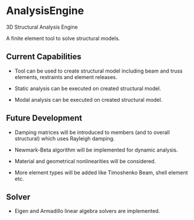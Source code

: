 # AnalysisEngine
3D Structural Analysis Engine

A finite element tool to solve structural models.

Current Capabilities
---------------------
* Tool can be used to create structural model including beam and truss elements, restraints and element releases.

* Static analysis can be executed on created structural model.

* Modal analysis can be executed on created structural model.

Future Development
--------------------
* Damping matrices will be introduced to members (and to overall structural) which uses Rayleigh damping.

* Newmark-Beta algorithm will be implemented for dynamic analysis.

* Material and geometrical nonlinearities will be considered.

* More element types will be added like Timoshenko Beam, shell element etc.

Solver
------------------
* Eigen and Armadillo linear algebra solvers are implemented. 


